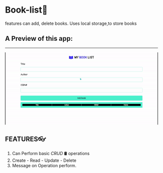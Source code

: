 # Book-list📜
 features can add, delete books. Uses local storage,to store books
## A Preview of this app:
---
![Generated Preview](https://raw.githubusercontent.com/akshbswas98/book-list/master/ezgif.com-gif-maker.gif)

## FEATURES👓
 1. Can Perform basic _CRUD_ 🛢 operations
 2. Create - Read - Update - Delete
 3. Message on Operation perform.
 
